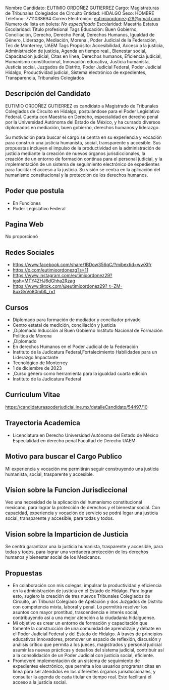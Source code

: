 Nombre Candidato: EUTIMIO ORDOÑEZ GUTIERREZ
Cargo: Magistraturas de Tribunales Colegiados de Circuito
Entidad: HIDALGO
Sexo: HOMBRE
Telefono: 7711038694
Correo Electronico: eutimioordonezg29@gmail.com
Numero de lista en boleta: *No especificado*
Escolaridad: Maestría
Estatus Escolaridad: Título profesional
Tags Educación: Buen Gobierno, Conciliación, Derecho, Derecho Penal, Derechos Humanos, Igualdad de Género, Liderazgo, Mediación, Morena., Poder Judicial de la Federación, Tec de Monterrey, UAEM
Tags Propósito: Accesibilidad, Acceso a la justicia, Administración de justicia, Agenda en tiempo real., Bienestar social, Capacitación judicial, Citas en línea, Derechos humanos, Eficiencia judicial, Humanismo constitucional, Innovación educativa, Justicia humanista, Justicia social, Juzgados de Distrito, Poder Judicial Federal, Poder Judicial Hidalgo, Productividad judicial, Sistema electrónico de expedientes, Transparencia, Tribunales Colegiados


## Descripción del Candidato 

EUTIMIO ORDOÑEZ GUTIERREZ es candidato a Magistrado de Tribunales Colegiados de Circuito en Hidalgo, postulándose para el Poder Legislativo Federal. Cuenta con Maestría en Derecho, especialidad en derecho penal por la Universidad Autónoma del Estado de México, y ha cursado diversos diplomados en mediación, buen gobierno, derechos humanos y liderazgo.

Su motivación para buscar el cargo se centra en su experiencia y vocación para construir una justicia humanista, social, transparente y accesible. Sus propuestas incluyen el impulso de la productividad en la administración de justicia mediante la creación de nuevos órganos jurisdiccionales, la creación de un entorno de formación continua para el personal judicial, y la implementación de un sistema de seguimiento electrónico de expedientes para facilitar el acceso a la justicia. Su visión se centra en la aplicación del humanismo constitucional y la protección de los derechos humanos.


## Poder que postula

- En Funciones
- Poder Legislativo Federal


## Pagina Web

No proporcionó


## Redes Sociales

- https://www.facebook.com/share/1BDow356qC/?mibextid=wwXIfr
- https://x.com/eutimioordonezg?s=11
- https://www.instagram.com/eutimioordonez29?igsh=MTY4ZHJ6dGhha2Rzag
- https://www.tiktok.com/@eutimioordonez29?_t=ZM-8uxGvVo80mb&_r=1


## Cursos

- Diplomado para formación de mediador y conciliador privado
- Centro estatal de medición, conciliación y justicia
- ,Diplomado Inducción al Buen Gobierno  Instituto Nacional de Formación Política de Morena
- ,Diplomado
- En derechos Humanos en el Poder Judicial de la Federación
- Instituto de la Judicatura Federal,Fortalecimiento Habilidades para un Liderazgo Impactante
- Tecnológico de Monterrey
- 1 de diciembre de 2023
- ,Curso género como herramienta para la igualdad cuarta edición
- Instituto de la Judicatura  Federal


## Curriculum Vitae

https://candidaturaspoderjudicial.ine.mx/detalleCandidato/54497/10


## Trayectoria Academica

- Licenciatura en Derecho Universidad Autónoma del Estado de México Especialidad en derecho penal Facultad de Derecho UAEM


## Motivo para buscar el Cargo Publico

Mi experiencia y vocación me permitirán seguir construyendo una justicia humanista, social, trasparente y accesible.


## Vision sobre la Funcion Jurisdiccional

Veo una necesidad de la aplicación del humanismo constitucional mexicano, para lograr la protección de derechos y el bienestar social. Con capacidad, experiencia y vocación de servicio se podrá logar una justicia social, transparente y accesible, para todas y todos.


## Vision sobre la Imparticion de Justicia

Se centra garantizar una la justicia humanista, trasparente y accesible, para todas y todos, para lograr una verdadera protección de los derechos humanos y bienestar social de los Mexicanos.


## Propuestas

- En colaboración con mis colegas, impulsar la productividad y eficiencia en la administración de justicia en el Estado de Hidalgo. Para lograr esto, sugiero la creación de tres nuevos Tribunales Colegiados de Circuito, un Tribunal Colegiado de Apelación y dos Juzgados de Distrito con competencia mixta, laboral y penal. Lo permitirá resolver los asuntos con mayor prontitud, trascendencia e interés social, contribuyendo así a una mejor atención a la ciudadanía hidalguense.
- Mi objetivo es crear un entorno de formación y capacitación que fomente la construcción de una comunidad de aprendizaje y debate en el Poder Judicial Federal y del Estado de Hidalgo. A través de principios educativos innovadores, promover un espacio de reflexión, discusión y análisis crítico que permita a los jueces, magistrados y personal judicial asumir las nuevas prácticas y desafíos del sistema judicial, contribuir así a la consolidación de un Poder Judicial con justicia social, eficiente.
- Promoveré implementación de un sistema de seguimiento de expedientes electrónico, que permita a los usuarios programar citas en línea para ser atendidos en los diferentes órganos jurisdiccionales, y consultar la agenda de cada titular en tiempo real. Esto facilitará el acceso a la justicia social.

